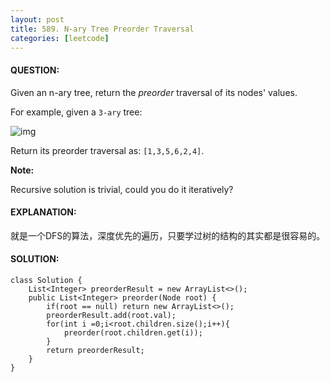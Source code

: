 ```yaml
---
layout: post
title: 589. N-ary Tree Preorder Traversal
categories: [leetcode]
---
```


#### QUESTION:

Given an n-ary tree, return the *preorder* traversal of its nodes' values.

For example, given a `3-ary` tree:

![img](https://assets.leetcode.com/uploads/2018/10/12/narytreeexample.png)

Return its preorder traversal as: `[1,3,5,6,2,4]`.

**Note:**

Recursive solution is trivial, could you do it iteratively?

#### EXPLANATION:

就是一个DFS的算法，深度优先的遍历，只要学过树的结构的其实都是很容易的。

#### SOLUTION:

```
class Solution {
    List<Integer> preorderResult = new ArrayList<>();
    public List<Integer> preorder(Node root) {
        if(root == null) return new ArrayList<>();
        preorderResult.add(root.val);
        for(int i =0;i<root.children.size();i++){
            preorder(root.children.get(i));
        }
        return preorderResult;
    }
}
```


